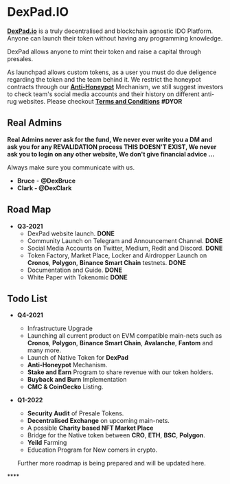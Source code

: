 # DexPad.IO

[**DexPad.io**](https://dexpad.io) is a truly decentralised and blockchain agnostic IDO Platform. Anyone can launch their token without having any programming knowledge.

DexPad allows anyone to mint their token and raise a capital through presales.

As launchpad allows custom tokens, as a user you must do due deligence regarding the token and the team behind it. We restrict the honeypot contracts through our [**Anti-Honeypot**](https://dexpad.io) Mechanism, we still suggest investors to check team's social media accounts and their history on different anti-rug websites. Please checkout [**Terms and Conditions**](https://dexpad.io/termsandconditions) **\#DYOR**

## **Real Admins**

**Real Admins never ask for the fund, We never ever write you a DM and ask you for any REVALIDATION process THIS DOESN'T EXIST, We never ask you to login on any other website, We don't give financial advice ...**

Always make sure you communicate with us.

* **Bruce** - **@DexBruce**
* **Clark - @DexClark**

## **Road Map**

* **Q3-2021**
  * DexPad website launch. **DONE**
  * Community Launch on Telegram and Announcement Channel. **DONE**
  * Social Media Accounts on Twitter, Medium, Redit and Discord. **DONE**
  * Token Factory, Market Place, Locker and Airdropper Launch on **Cronos**, **Polygon**, **Binance Smart Chain** testnets. **DONE**
  * Documentation and Guide. **DONE**
  * White Paper with Tokenomic **DONE**

## **Todo List**

* **Q4-2021**
  * Infrastructure Upgrade
  * Launching all current product on EVM compatible main-nets such as **Cronos**, **Polygon**, **Binance Smart Chain**, **Avalanche**, **Fantom** and many more.
  * Launch of Native Token for **DexPad**
  * **Anti-Honeypot** Mechanism.
  * **Stake and Earn** Program to share revenue with our token holders.
  * **Buyback and Burn** Implementation
  * **CMC & CoinGecko** Listing.
* **Q1-2022**

  * **Security Audit** of Presale Tokens.
  * **Decentralised Exchange** on upcoming main-nets.
  * A possible **Charity based NFT Market Place**
  * Bridge for the Native token between  **CRO**, **ETH**, **BSC**, **Polygon**.
  * **Yeild** Farming
  * Education Program for New comers in crypto.

  Further more roadmap is being prepared and will be updated here.

\*\*\*\*

